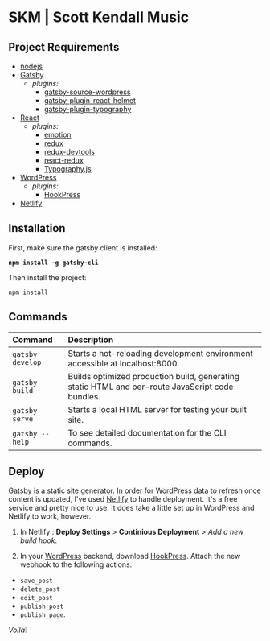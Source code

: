# SKM | Scott Kendall Music

## Project Requirements

- [nodejs](https://nodejs.org/en/)
- [Gatsby](https://www.gatsbyjs.org/)
  - _plugins:_
    - [gatsby-source-wordpress](https://github.com/gatsbyjs/gatsby/tree/master/packages/gatsby-source-wordpress)
    - [gatsby-plugin-react-helmet](https://github.com/gatsbyjs/gatsby/tree/master/packages/gatsby-plugin-react-helmet)
    - [gatsby-plugin-typography](https://github.com/gatsbyjs/gatsby/tree/master/packages/gatsby-plugin-typography)
- [React](https://reactjs.org)
  - _plugins:_
    - [emotion](https://github.com/emotion-js/emotion)
    - [redux](https://github.com/reduxjs/redux)
    - [redux-devtools](https://github.com/reduxjs/redux-devtools)
    - [react-redux](https://github.com/reduxjs/react-redux)
    - [Typography.js](https://kyleamathews.github.io/typography.js/)
- [WordPress](https://wordpress.com/)
  - _plugins:_
    - [HookPress](https://wordpress.org/plugins/hookpress/)
- [Netlify](https://www.netlify.com/)


## Installation

First, make sure the gatsby client is installed:

**`npm install -g gatsby-cli`**

Then install the project:

`npm install`

## Commands

| Command | Description |
| :--- | :--- |
| `gatsby develop` | Starts a hot-reloading development environment accessible at localhost:8000. |
| `gatsby build`   | Builds optimized production build, generating static HTML and per-route JavaScript code bundles. |
| `gatsby serve`   | Starts a local HTML server for testing your built site. |
| `gatsby --help`  | To see detailed documentation for the CLI commands. |

## Deploy

Gatsby is a static site generator.  In order for [WordPress](https://wordpress.com/) data to refresh once content is updated, I've used [Netlify](https://www.netlify.com/) to handle deployment.  It's a free service and pretty nice to use.  It does take a little set up in WordPress and Netlify to work, however.

1. In Netlify : **Deploy Settings** >  **Continious Deployment** > _Add a new build hook_.

2. In your [WordPress](https://wordpress.com/) backend, download [HookPress](https://wordpress.org/plugins/hookpress/).  Attach the new webhook to the following actions:

- `save_post`
- `delete_post`
- `edit_post`
- `publish_post`
- `publish_page`.

_Voila_:grey_exclamation:
